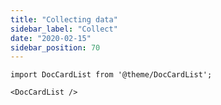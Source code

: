 ```yaml
---
title: "Collecting data"
sidebar_label: "Collect"
date: "2020-02-15"
sidebar_position: 70
---
```


```mdx-code-block
import DocCardList from '@theme/DocCardList';

<DocCardList />
```
